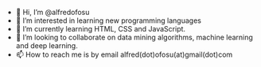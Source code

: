 - 👋 Hi, I’m @alfredofosu
- 👀 I’m interested in learning new programming languages 
- 🌱 I’m currently learning HTML, CSS and JavaScript.
- 💞️ I’m looking to collaborate on data mining algorithms, machine learning and deep learning.
- 📫 How to reach me is by email alfred(dot)ofosu(at)gmail(dot)com

<!---->